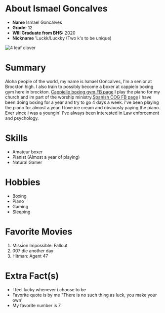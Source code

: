# About Ismael Goncalves

- **Name** Ismael Goncalves
- **Grade:** 12
 - **Will Graduate from BHS:** 2020
- **Nickname** 'Luckk/Luckky (Two k's to be unique)

![4 leaf clover](https://www.thebalanceeveryday.com/thmb/RyZtIw4WJ8qspA01H600UqaLtOU=/3131x3181/filters:no_upscale():max_bytes(150000):strip_icc()/single-four-leaf-clover-595723874-583ead153df78c6f6a36196d.jpg)

# Summary
Aloha people of the world, my name is Ismael Goncalves, I'm a senior at Brockton high. I also train to possibly become a boxer at cappielo boxing gym here in brockton. [Cappiello boxing gym FB page](https://www.facebook.com/CappielloBrosBoxing/) I play the piano for my church and im part of the worship ministry.[Spanish COG FB page](https://www.facebook.com/BrocktonSCOG/) I have been doing boxing for a year and try to go 4 days a week. i've been playing the piano for almost a year. I love ice cream and obviuosly paying the piano. Ever since i was a youngin' I've always been interested in Law enforcement and psychology.

# Skills

- Amateur boxer
- Pianist (Almost a year of playing)
- Natural Gamer

# Hobbies
- Boxing
- Piano 
- Gaming 
- Sleeping

# Favorite Movies
1. Mission Impossible: Fallout
2. 007 die another day
3. Hitman: Agent 47

# Extra Fact(s) 
- I feel lucky whenever i choose to be 
- Favorite quote is by me "There is no such thing as luck, you make your own'
- My favorite number is 7 
